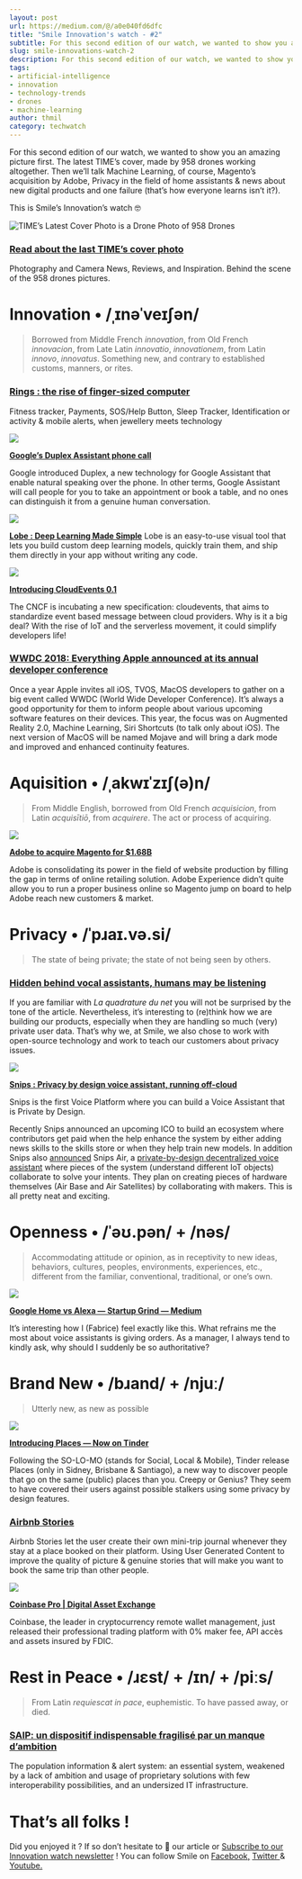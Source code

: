 ```yaml
---
layout: post
url: https://medium.com/@/a0e040fd6dfc
title: "Smile Innovation's watch - #2"
subtitle: For this second edition of our watch, we wanted to show you an amazing picture first. The latest TIME's cover, made by 958 drones working…
slug: smile-innovations-watch-2
description: For this second edition of our watch, we wanted to show you an amazing picture first. The latest TIME's cover, made by 958 drones working altogether. Then we'll talk Machine Learning, of course, Magen
tags: 
- artificial-intelligence
- innovation
- technology-trends
- drones
- machine-learning
author: thmil
category: techwatch
---
```


For this second edition of our watch, we wanted to show you an amazing picture first. The latest TIME’s cover, made by 958 drones working altogether. Then we’ll talk Machine Learning, of course, Magento’s acquisition by Adobe, Privacy in the field of home assistants & news about new digital products and one failure (that’s how everyone learns isn’t it?).

This is Smile’s Innovation’s watch 🤓

![TIME’s Latest Cover Photo is a Drone Photo of 958 Drones](/assets/images/posts/0*ohc_XZ3g6XHXWBHd)

### [Read about the last TIME’s cover photo](https://petapixel.com/2018/05/31/times-latest-cover-photo-is-a-drone-photo-of-958-drones/?utm_campaign=Revue%20newsletter&utm_medium=Newsletter&utm_source=Smile%20Innovation%27s%20Watch)

Photography and Camera News, Reviews, and Inspiration. Behind the scene of the 958 drones pictures.

# Innovation • /ˌɪnəˈveɪʃən/

> Borrowed from Middle French *innovation*, from Old French *innovacion*, from Late Latin *innovatio*, *innovationem*, from Latin *innovo*, *innovatus*. Something new, and contrary to established customs, manners, or rites.

### [Rings : the rise of finger-sized computer](https://www.linkedin.com/feed/update/urn:li:activity:6394220746155134977/?utm_campaign=Revue%20newsletter&utm_medium=Newsletter&utm_source=Smile%20Innovation%27s%20Watch)

Fitness tracker, Payments, SOS/Help Button, Sleep Tracker, Identification or activity & mobile alerts, when jewellery meets technology

![](/assets/images/posts/0*MGBHt_OsRj6mCvB6)

[**Google’s Duplex Assistant phone call**](https://www.youtube.com/watch?utm_campaign=Revue%20newsletter&utm_medium=Newsletter&utm_source=Smile%20Innovation%27s%20Watch&v=ijwHj2HaOT0)

Google introduced Duplex, a new technology for Google Assistant that enable natural speaking over the phone. In other terms, Google Assistant will call people for you to take an appointment or book a table, and no ones can distinguish it from a genuine human conversation.

![](/assets/images/posts/0*GgiRLom_y4cH7JR_)

[**Lobe : Deep Learning Made Simple**](https://lobe.ai/?utm_campaign=Revue%20newsletter&utm_medium=Newsletter&utm_source=Smile%20Innovation%27s%20Watch)
 Lobe is an easy-to-use visual tool that lets you build custom deep learning models, quickly train them, and ship them directly in your app without writing any code.

![](/assets/images/posts/0*biY8911aSCyOHZZw)

[**Introducing CloudEvents 0.1**](https://medium.com/@austencollins/introducing-cloudevents-a758c62c76bf?utm_campaign=Revue%20newsletter&utm_medium=Newsletter&utm_source=Smile%20Innovation%27s%20Watch)

The CNCF is incubating a new specification: cloudevents, that aims to standardize event based message between cloud providers. Why is it a big deal? With the rise of IoT and the serverless movement, it could simplify developers life!

### [WWDC 2018: Everything Apple announced at its annual developer conference](https://thenextweb.com/apple/2018/06/04/wwdc-2018-everything-apple-announced-at-its-annual-developer-conference/?utm_campaign=Revue%20newsletter&utm_medium=Newsletter&utm_source=Smile%20Innovation%27s%20Watch)

Once a year Apple invites all iOS, TVOS, MacOS developers to gather on a big event called WWDC (World Wide Developer Conference). It’s always a good opportunity for them to inform people about various upcoming software features on their devices. This year, the focus was on Augmented Reality 2.0, Machine Learning, Siri Shortcuts (to talk only about iOS). The next version of MacOS will be named Mojave and will bring a dark mode and improved and enhanced continuity features.

# Aquisition • /ˌakwɪˈzɪʃ(ə)n/

> From Middle English, borrowed from Old French *acquisicion*, from Latin *acquisītiō*, from *acquirere*. The act or process of acquiring.

![](/assets/images/posts/0*jE-xXBDy6bPDYf-i)

[**Adobe to acquire Magento for $1.68B**](https://techcrunch.com/2018/05/21/adobe-to-acquire-magento-for-1-6-b/?utm_campaign=Revue%20newsletter&utm_medium=Newsletter&utm_source=Smile%20Innovation%27s%20Watch)

Adobe is consolidating its power in the field of website production by filling the gap in terms of online retailing solution. Adobe Experience didn’t quite allow you to run a proper business online so Magento jump on board to help Adobe reach new customers & market.

# Privacy • /ˈpɹaɪ.və.si/

> The state of being private; the state of not being seen by others.

### [Hidden behind vocal assistants, humans may be listening](https://www.laquadrature.net/fr/temoin_cortana?utm_campaign=Revue%20newsletter&utm_medium=Newsletter&utm_source=Smile%20Innovation%27s%20Watch)

If you are familiar with *La quadrature du net* you will not be surprised by the tone of the article. Nevertheless, it’s interesting to (re)think how we are building our products, especially when they are handling so much (very) private user data. That’s why we, at Smile, we also chose to work with open-source technology and work to teach our customers about privacy issues.

![](/assets/images/posts/0*5kajIPoSRenA5wz0)

[**Snips : Privacy by design voice assistant, running off-cloud**](https://snips.ai/?utm_campaign=Revue%20newsletter&utm_medium=Newsletter&utm_source=Smile%20Innovation%27s%20Watch)

Snips is the first Voice Platform where you can build a Voice Assistant that is Private by Design.

Recently Snips announced an upcoming ICO to build an ecosystem where contributors get paid when the help enhance the system by either adding news skills to the skills store or when they help train new models. In addition Snips also [announced](https://medium.com/snips-ai/snips-air-a-private-by-design-open-source-decentralized-voice-assistant-a31e27fb799b) Snips Air, a [private-by-design decentralized voice assistant](https://air.snips.ai/) where pieces of the system (understand different IoT objects) collaborate to solve your intents. They plan on creating pieces of hardware themselves (Air Base and Air Satellites) by collaborating with makers. This is all pretty neat and exciting.

# Openness • /ˈəʊ.pən/ + /nəs/

> Accommodating attitude or opinion, as in receptivity to new ideas, behaviors, cultures, peoples, environments, experiences, etc., different from the familiar, conventional, traditional, or one’s own.

![](/assets/images/posts/0*3u2JqUp36jooxvf1)

[**Google Home vs Alexa — Startup Grind — Medium**](https://medium.com/startup-grind/google-home-vs-alexa-56e26f69ac77?utm_campaign=Revue%20newsletter&utm_medium=Newsletter&utm_source=Smile%20Innovation%27s%20Watch)

It’s interesting how I (Fabrice) feel exactly like this. What refrains me the most about voice assistants is giving orders. As a manager, I always tend to kindly ask, why should I suddenly be so authoritative?

# Brand New • /bɹand/ + /njuː/

> Utterly new, as new as possible

![](/assets/images/posts/0*W-PlZzfoe3kD46uR)

[**Introducing Places — Now on Tinder**](https://blog.gotinder.com/introducing-places/?ref=producthunt&utm_campaign=Revue%20newsletter&utm_medium=Newsletter&utm_source=Smile%20Innovation%27s%20Watch)

Following the SO-LO-MO (stands for Social, Local & Mobile), Tinder release Places (only in Sidney, Brisbane & Santiago), a new way to discover people that go on the same (public) places than you. Creepy or Genius? They seem to have covered their users against possible stalkers using some privacy by design features.

### [Airbnb Stories](https://www.producthunt.com/posts/airbnb-stories?utm_campaign=Revue%20newsletter&utm_medium=Newsletter&utm_source=Smile%20Innovation%27s%20Watch)

Airbnb Stories let the user create their own mini-trip journal whenever they stay at a place booked on their platform. Using User Generated Content to improve the quality of picture & genuine stories that will make you want to book the same trip than other people.

![](/assets/images/posts/0*PjX_hugAc0fGXT7t)

[**Coinbase Pro | Digital Asset Exchange**](https://pro.coinbase.com/?utm_campaign=Revue%20newsletter&utm_medium=Newsletter&utm_source=Smile%20Innovation%27s%20Watch)

Coinbase, the leader in cryptocurrency remote wallet management, just released their professional trading platform with 0% maker fee, API accès and assets insured by FDIC.

# Rest in Peace • /ɹɛst/ + /ɪn/ + /piːs/

> From Latin *requiescat in pace*, euphemistic.
To have passed away, or died.

### [SAIP: un dispositif indispensable fragilisé par un manque d’ambition](http://www.senat.fr/rap/r16-595/r16-5958.html?utm_campaign=Revue%20newsletter&utm_medium=Newsletter&utm_source=Smile%20Innovation%27s%20Watch)

The population information & alert system: an essential system, weakened by a lack of ambition and usage of proprietary solutions with few interoperability possibilities, and an undersized IT infrastructure.

# That’s all folks !

Did you enjoyed it ? If so don’t hesitate to 👏 our article or [Subscribe to our Innovation watch newsletter](https://www.getrevue.co/profile/smileinnovation) !
You can follow Smile on [Facebook,](https://www.facebook.com/smileopensource) [Twitter ](https://www.twitter.com/GroupeSmile)& [Youtube.](http://www.youtube.com/user/SmileOpenSource)


